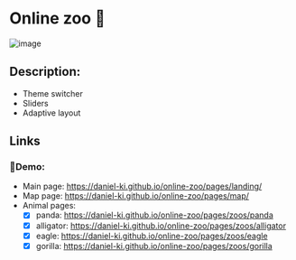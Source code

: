 # Online zoo 🦊

![image](https://user-images.githubusercontent.com/75856314/126194318-50f136ee-1d74-40f7-a593-7e1449b0cc28.png)


## Description:
- Theme switcher
- Sliders
- Adaptive layout

## Links
### 📌Demo:
 - Main page: https://daniel-ki.github.io/online-zoo/pages/landing/
 - Map page: https://daniel-ki.github.io/online-zoo/pages/map/
 - Animal pages:
   - [x] panda: https://daniel-ki.github.io/online-zoo/pages/zoos/panda
   - [x] alligator: https://daniel-ki.github.io/online-zoo/pages/zoos/alligator
   - [x] eagle: https://daniel-ki.github.io/online-zoo/pages/zoos/eagle
   - [x] gorilla: https://daniel-ki.github.io/online-zoo/pages/zoos/gorilla
